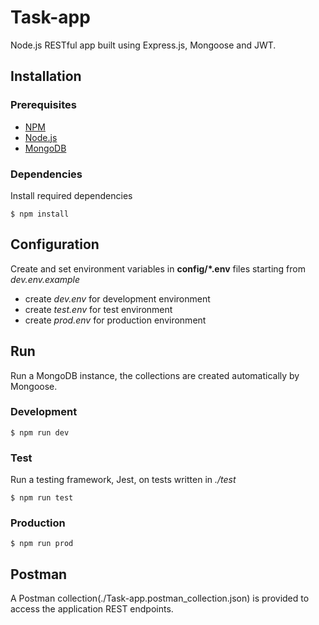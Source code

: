 # Task-app

Node.js RESTful app built using Express.js, Mongoose and JWT.

## Installation

### Prerequisites

- [NPM](https://www.npmjs.com)
- [Node.js](https://nodejs.org)
- [MongoDB](https://www.mongodb.com)

### Dependencies
Install required dependencies

    $ npm install

## Configuration

Create and set environment variables in **config/*.env** files starting from *dev.env.example*
- create *dev.env* for development environment
- create *test.env* for test environment
- create *prod.env* for production environment

## Run

Run a MongoDB instance, the collections are created automatically by Mongoose.

### Development

    $ npm run dev

### Test
Run a testing framework, Jest, on tests written in *./test*

    $ npm run test

### Production

    $ npm run prod

## Postman

A Postman collection(./Task-app.postman_collection.json) is provided to access the application REST endpoints.
